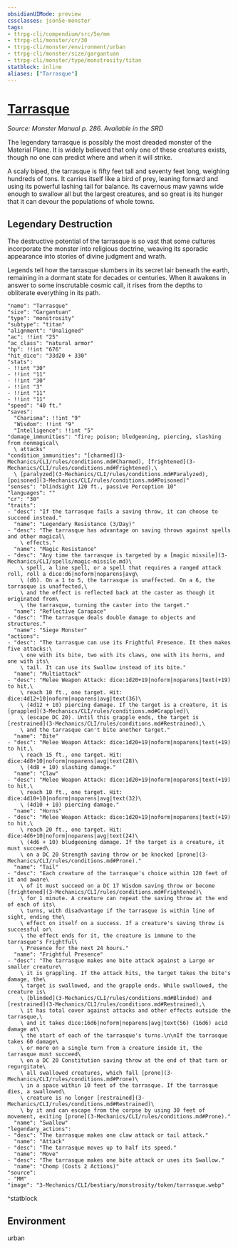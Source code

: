 ```yaml
---
obsidianUIMode: preview
cssclasses: json5e-monster
tags:
- ttrpg-cli/compendium/src/5e/mm
- ttrpg-cli/monster/cr/30
- ttrpg-cli/monster/environment/urban
- ttrpg-cli/monster/size/gargantuan
- ttrpg-cli/monster/type/monstrosity/titan
statblock: inline
aliases: ["Tarrasque"]
---
```

# [Tarrasque](3-Mechanics\CLI\bestiary\monstrosity/tarrasque.md)
*Source: Monster Manual p. 286. Available in the <span title='Systems Reference Document (5.1)'>SRD</span>*  

The legendary tarrasque is possibly the most dreaded monster of the Material Plane. It is widely believed that only one of these creatures exists, though no one can predict where and when it will strike.

A scaly biped, the tarrasque is fifty feet tall and seventy feet long, weighing hundreds of tons. It carries itself like a bird of prey, leaning forward and using its powerful lashing tail for balance. Its cavernous maw yawns wide enough to swallow all but the largest creatures, and so great is its hunger that it can devour the populations of whole towns.

## Legendary Destruction

The destructive potential of the tarrasque is so vast that some cultures incorporate the monster into religious doctrine, weaving its sporadic appearance into stories of divine judgment and wrath.

Legends tell how the tarrasque slumbers in its secret lair beneath the earth, remaining in a dormant state for decades or centuries. When it awakens in answer to some inscrutable cosmic call, it rises from the depths to obliterate everything in its path.

```statblock
"name": "Tarrasque"
"size": "Gargantuan"
"type": "monstrosity"
"subtype": "titan"
"alignment": "Unaligned"
"ac": !!int "25"
"ac_class": "natural armor"
"hp": !!int "676"
"hit_dice": "33d20 + 330"
"stats":
- !!int "30"
- !!int "11"
- !!int "30"
- !!int "3"
- !!int "11"
- !!int "11"
"speed": "40 ft."
"saves":
  "Charisma": !!int "9"
  "Wisdom": !!int "9"
  "Intelligence": !!int "5"
"damage_immunities": "fire; poison; bludgeoning, piercing, slashing from nonmagical\
  \ attacks"
"condition_immunities": "[charmed](3-Mechanics/CLI/rules/conditions.md#Charmed), [frightened](3-Mechanics/CLI/rules/conditions.md#Frightened),\
  \ [paralyzed](3-Mechanics/CLI/rules/conditions.md#Paralyzed), [poisoned](3-Mechanics/CLI/rules/conditions.md#Poisoned)"
"senses": "blindsight 120 ft., passive Perception 10"
"languages": ""
"cr": "30"
"traits":
- "desc": "If the tarrasque fails a saving throw, it can choose to succeed instead."
  "name": "Legendary Resistance (3/Day)"
- "desc": "The tarrasque has advantage on saving throws against spells and other magical\
    \ effects."
  "name": "Magic Resistance"
- "desc": "Any time the tarrasque is targeted by a [magic missile](3-Mechanics/CLI/spells/magic-missile.md)\
    \ spell, a line spell, or a spell that requires a ranged attack roll, roll a dice:d6|noform|noparens|avg\
    \ (d6). On a 1 to 5, the tarrasque is unaffected. On a 6, the tarrasque is unaffected,\
    \ and the effect is reflected back at the caster as though it originated from\
    \ the tarrasque, turning the caster into the target."
  "name": "Reflective Carapace"
- "desc": "The tarrasque deals double damage to objects and structures."
  "name": "Siege Monster"
"actions":
- "desc": "The tarrasque can use its Frightful Presence. It then makes five attacks:\
    \ one with its bite, two with its claws, one with its horns, and one with its\
    \ tail. It can use its Swallow instead of its bite."
  "name": "Multiattack"
- "desc": "Melee Weapon Attack: dice:1d20+19|noform|noparens|text(+19) to hit,\
    \ reach 10 ft., one target. Hit: dice:4d12+10|noform|noparens|avg|text(36)\
    \ (4d12 + 10) piercing damage. If the target is a creature, it is [grappled](3-Mechanics/CLI/rules/conditions.md#Grappled)\
    \ (escape DC 20). Until this grapple ends, the target is [restrained](3-Mechanics/CLI/rules/conditions.md#Restrained),\
    \ and the tarrasque can't bite another target."
  "name": "Bite"
- "desc": "Melee Weapon Attack: dice:1d20+19|noform|noparens|text(+19) to hit,\
    \ reach 15 ft., one target. Hit: dice:4d8+10|noform|noparens|avg|text(28)\
    \ (4d8 + 10) slashing damage."
  "name": "Claw"
- "desc": "Melee Weapon Attack: dice:1d20+19|noform|noparens|text(+19) to hit,\
    \ reach 10 ft., one target. Hit: dice:4d10+10|noform|noparens|avg|text(32)\
    \ (4d10 + 10) piercing damage."
  "name": "Horns"
- "desc": "Melee Weapon Attack: dice:1d20+19|noform|noparens|text(+19) to hit,\
    \ reach 20 ft., one target. Hit: dice:4d6+10|noform|noparens|avg|text(24)\
    \ (4d6 + 10) bludgeoning damage. If the target is a creature, it must succeed\
    \ on a DC 20 Strength saving throw or be knocked [prone](3-Mechanics/CLI/rules/conditions.md#Prone)."
  "name": "Tail"
- "desc": "Each creature of the tarrasque's choice within 120 feet of it and aware\
    \ of it must succeed on a DC 17 Wisdom saving throw or become [frightened](3-Mechanics/CLI/rules/conditions.md#Frightened)\
    \ for 1 minute. A creature can repeat the saving throw at the end of each of its\
    \ turns, with disadvantage if the tarrasque is within line of sight, ending the\
    \ effect on itself on a success. If a creature's saving throw is successful or\
    \ the effect ends for it, the creature is immune to the tarrasque's Frightful\
    \ Presence for the next 24 hours."
  "name": "Frightful Presence"
- "desc": "The tarrasque makes one bite attack against a Large or smaller creature\
    \ it is grappling. If the attack hits, the target takes the bite's damage, the\
    \ target is swallowed, and the grapple ends. While swallowed, the creature is\
    \ [blinded](3-Mechanics/CLI/rules/conditions.md#Blinded) and [restrained](3-Mechanics/CLI/rules/conditions.md#Restrained),\
    \ it has total cover against attacks and other effects outside the tarrasque,\
    \ and it takes dice:16d6|noform|noparens|avg|text(56) (16d6) acid damage at\
    \ the start of each of the tarrasque's turns.\n\nIf the tarrasque takes 60 damage\
    \ or more on a single turn from a creature inside it, the tarrasque must succeed\
    \ on a DC 20 Constitution saving throw at the end of that turn or regurgitate\
    \ all swallowed creatures, which fall [prone](3-Mechanics/CLI/rules/conditions.md#Prone)\
    \ in a space within 10 feet of the tarrasque. If the tarrasque dies, a swallowed\
    \ creature is no longer [restrained](3-Mechanics/CLI/rules/conditions.md#Restrained)\
    \ by it and can escape from the corpse by using 30 feet of movement, exiting [prone](3-Mechanics/CLI/rules/conditions.md#Prone)."
  "name": "Swallow"
"legendary_actions":
- "desc": "The tarrasque makes one claw attack or tail attack."
  "name": "Attack"
- "desc": "The tarrasque moves up to half its speed."
  "name": "Move"
- "desc": "The tarrasque makes one bite attack or uses its Swallow."
  "name": "Chomp (Costs 2 Actions)"
"source":
- "MM"
"image": "3-Mechanics/CLI/bestiary/monstrosity/token/tarrasque.webp"
```
^statblock

## Environment

urban